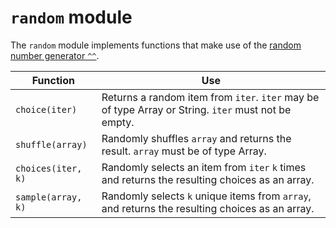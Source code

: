 # `random` module

The `random` module implements functions that make use of the [random number generator `^^`](01integers.md#random-numbers).

Function           | Use
---                | ---
`choice(iter)`     | Returns a random item from `iter`. `iter` may be of type Array or String. `iter` must not be empty.
`shuffle(array)`   | Randomly shuffles `array` and returns the result. `array` must be of type Array.
`choices(iter, k)` | Randomly selects an item from `iter` `k` times and returns the resulting choices as an array.
`sample(array, k)` | Randomly selects `k` unique items from `array`, and returns the resulting choices as an array.
